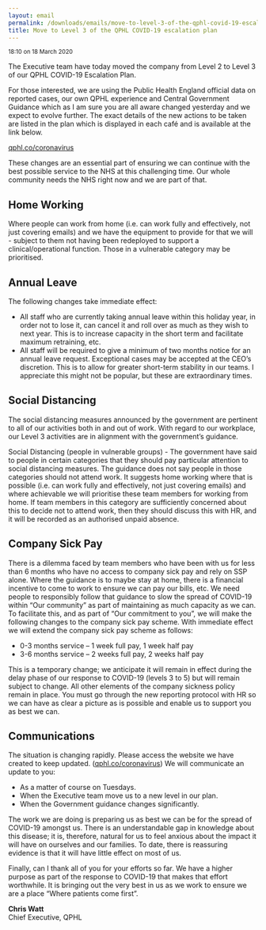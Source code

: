 ```yaml
---
layout: email
permalink: /downloads/emails/move-to-level-3-of-the-qphl-covid-19-escalation-plan/
title: Move to Level 3 of the QPHL COVID-19 escalation plan
---
```


<small>18:10 on 18 March 2020</small>

The Executive team have today moved the company from Level 2 to Level 3 of our QPHL COVID-19 Escalation Plan.

For those interested, we are using the Public Health England official data on reported cases, our own QPHL experience and Central Government Guidance which as I am sure you are all aware changed yesterday and we expect to evolve further. The exact details of the new actions to be taken are listed in the plan which is displayed in each café and is available at the link below.

[qphl.co/coronavirus](https://qphl.co/coronavirus)

These changes are an essential part of ensuring we can continue with the best possible service to the NHS at this challenging time. Our whole community needs the NHS right now and we are part of that.  

## Home Working

Where people can work from home (i.e. can work fully and effectively, not just covering emails) and we have the equipment to provide for that we will - subject to them not having been redeployed to support a clinical/operational function. Those in a vulnerable category may be prioritised.

## Annual Leave

The following changes take immediate effect:

- All staff who are currently taking annual leave within this holiday year, in order not to lose it, can cancel it and roll over as much as they wish to next year. This is to increase capacity in the short term and facilitate maximum retraining, etc.
- All staff will be required to give a minimum of two months notice for an annual leave request. Exceptional cases may be accepted at the CEO’s discretion. This is to allow for greater short-term stability in our teams. I appreciate this might not be popular, but these are extraordinary times.  

## Social Distancing

The social distancing measures announced by the government are pertinent to all of our activities both in and out of work. With regard to our workplace, our Level 3 activities are in alignment with the government’s guidance.  

Social Distancing (people in vulnerable groups) - The government have said to people in certain categories that they should pay particular attention to social distancing measures. The guidance does not say people in those categories should not attend work. It suggests home working where that is possible (i.e. can work fully and effectively, not just covering emails) and where achievable we will prioritise these team members for working from home. If team members in this category are sufficiently concerned about this to decide not to attend work, then they should discuss this with HR, and it will be recorded as an authorised unpaid absence.

## Company Sick Pay

There is a dilemma faced by team members who have been with us for less than 6 months who have no access to company sick pay and rely on SSP alone. Where the guidance is to maybe stay at home, there is a financial incentive to come to work to ensure we can pay our bills, etc. We need people to responsibly follow that guidance to slow the spread of COVID-19 within “Our community” as part of maintaining as much capacity as we can. To facilitate this, and as part of “Our commitment to you”, we will make the following changes to the company sick pay scheme. With immediate effect we will extend the company sick pay scheme as follows:

- 0-3 months service – 1 week full pay, 1 week half pay
- 3-6 months service – 2 weeks full pay, 2 weeks half pay

This is a temporary change; we anticipate it will remain in effect during the delay phase of our response to COVID-19 (levels 3 to 5) but will remain subject to change. All other elements of the company sickness policy remain in place. You must go through the new reporting protocol with HR so we can have as clear a picture as is possible and enable us to support you as best we can.

## Communications

The situation is changing rapidly. Please access the website we have created to keep updated. ([qphl.co/coronavirus](https://qphl.co/coronavirus)) We will communicate an update to you:

- As a matter of course on Tuesdays.  
- When the Executive team move us to a new level in our plan.
- When the Government guidance changes significantly.

The work we are doing is preparing us as best we can be for the spread of COVID-19 amongst us. There is an understandable gap in knowledge about this disease; it is, therefore, natural for us to feel anxious about the impact it will have on ourselves and our families. To date, there is reassuring evidence is that it will have little effect on most of us.

Finally, can I thank all of you for your efforts so far. We have a higher purpose as part of the response to COVID-19 that makes that effort worthwhile. It is bringing out the very best in us as we work to ensure we are a place “Where patients come first”.

**Chris Watt**<br>
Chief Executive, QPHL